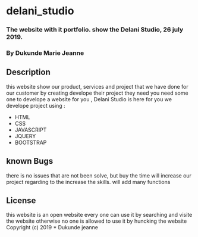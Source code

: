 # delani_studio
### The website with it portfolio. show the Delani Studio, 26 july 2019.
### By Dukunde Marie Jeanne
## Description
this website show our product, services and project that we have done for our customer by creating develope their project they need
you need some one to develope a website for you , Delani Studio is here for you 
we develope project using :
* HTML
* CSS
* JAVASCRIPT
* JQUERY
* BOOTSTRAP
## known Bugs
there is no issues that are not been solve, but buy the time will increase our project regarding to the increase the skills. will add many functions  
 ## License
 this website is an open website every one can use it by searching and visite the website 
 otherwise no one is allowed to use it by huncking the website 
 Copyright (c) 2019 * Dukunde jeanne 
